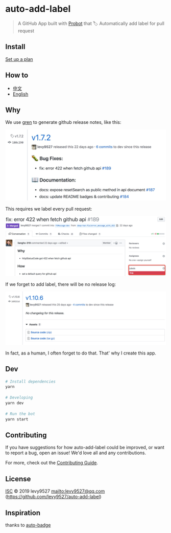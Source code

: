 # auto-add-label

> A GitHub App built with [Probot](https://github.com/probot/probot) that 🏷 Automatically add label for pull request

## Install

[Set up a plan](https://github.com/marketplace/auto-add-label)

## How to

- [中文](https://zhuanlan.zhihu.com/p/79570363)
- [English](https://medium.com/deepexi/how-to-write-a-github-app-b297b7889815)

## Why

We use [gren](https://github.com/github-tools/github-release-notes) to generate github release notes, like this:

![image-20190824144637338](assets/image-20190824144637338.png)

This requires we label every pull request:

![image-20190824144931139](assets/image-20190824144931139.png)

If we forget to add label,  there will be no release log:

![image-20190824145253175](assets/image-20190824145253175.png)

In fact, as a human, I often forget to do that. That' why I create this app.


## Dev 

```sh
# Install dependencies
yarn

# Developing
yarn dev

# Run the bot
yarn start
```

## Contributing

If you have suggestions for how auto-add-label could be improved, or want to report a bug, open an issue! We'd love all and any contributions.

For more, check out the [Contributing Guide](CONTRIBUTING.md).

## License

[ISC](LICENSE) © 2019 levy9527 <mailto:levy9527@qq.com> (https://github.com/levy9527/auto-add-label)

## Inspiration

thanks to [auto-badge](https://github.com/a1motion/auto-badge)
